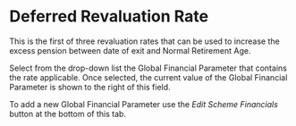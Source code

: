 # Deferred Revaluation Rate

This is the first of three revaluation rates that can be used to
increase the excess pension between date of exit and Normal Retirement
Age.

Select from the drop-down list the Global Financial Parameter that
contains the rate applicable. Once selected, the current value of the
Global Financial Parameter is shown to the right of this field.

To add a new Global Financial Parameter use the _Edit Scheme Financials_
button at the bottom of this tab.
